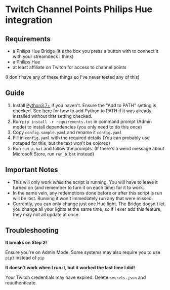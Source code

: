 # Twitch Channel Points Philips Hue integration

## Requirements

 - a Philips Hue Bridge (it's the box you press a button with to connect it with your streamdeck I think)
 - a Philips Hue
 - at least affiliate on Twitch for access to channel points

(I don't have any of these things so I've never tested any of this)

## Guide
1. Install [Python3.7+](https://www.python.org/downloads/) if you haven't. Ensure the "Add to PATH" setting is checked. See [here](https://datatofish.com/add-python-to-windows-path/) for how to add Python to PATH if it was already installed without that setting checked.
2. Run `pip install -r requirements.txt` in command prompt (Admin mode) to install dependencies (you only need to do this once)
3. Copy `config.sample.yaml` and rename it `config.yaml`
4. Fill in `config.yaml` with the required details (You can probably use notepad for this, but the text won't be colored)
5. Run `run_a.bat` and follow the prompts. (If there's a weird message about Microsoft Store, run `run_b.bat` instead)

## Important Notes
 - This will only work *while* the script is running. You will have to leave it turned on (and remember to turn it on each time) for it to work.
 - In the same vein, any redemptions done before or after this script is run will be lost. Running it won't immediately run any that were missed.
 - Currently, you can only change just one Hue light. The Bridge doesn't let you change all your lights at the same time, so if I ever add this feature, they may not all update at once.

## Troubleshooting

**It breaks on Step 2!**

Ensure you're on Admin Mode. Some systems may also require you to use `pip3` instead of `pip`

**It doesn't work when I run it, but it worked the last time I did!**

Your Twitch credentials may have expired. Delete `secrets.json` and reauthenticate.
